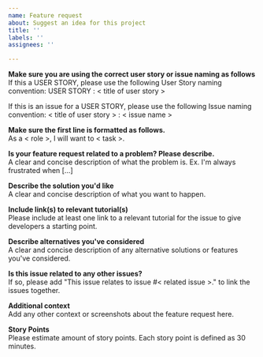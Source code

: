 ```yaml
---
name: Feature request
about: Suggest an idea for this project
title: ''
labels: ''
assignees: ''

---
```


**Make sure you are using the correct user story or issue naming as follows**\
If this a USER STORY, please use the following User Story naming convention:
USER STORY : < title of user story >

If this is an issue for a USER STORY, please use the following Issue naming convention:
< title of user story > : < issue name >

**Make sure the first line is formatted as follows.**\
As a < role >, I will want to < task >.

**Is your feature request related to a problem? Please describe.**\
A clear and concise description of what the problem is. Ex. I'm always frustrated when [...]

**Describe the solution you'd like**\
A clear and concise description of what you want to happen.

**Include link(s) to relevant tutorial(s)**\
Please include at least one link to a relevant tutorial for the issue to give developers a starting point.

**Describe alternatives you've considered**\
A clear and concise description of any alternative solutions or features you've considered.

**Is this issue related to any other issues?**\
If so, please add "This issue relates to issue #< related issue >." to link the issues together.

**Additional context**\
Add any other context or screenshots about the feature request here.

**Story Points**\
Please estimate amount of story points. Each story point is defined as 30 minutes.
